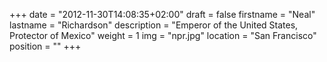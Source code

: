 +++
date = "2012-11-30T14:08:35+02:00"
draft = false
firstname = "Neal"
lastname = "Richardson"
description = "Emperor of the United States, Protector of Mexico"
weight = 1
img = "npr.jpg"
location = "San Francisco"
position = ""
+++
